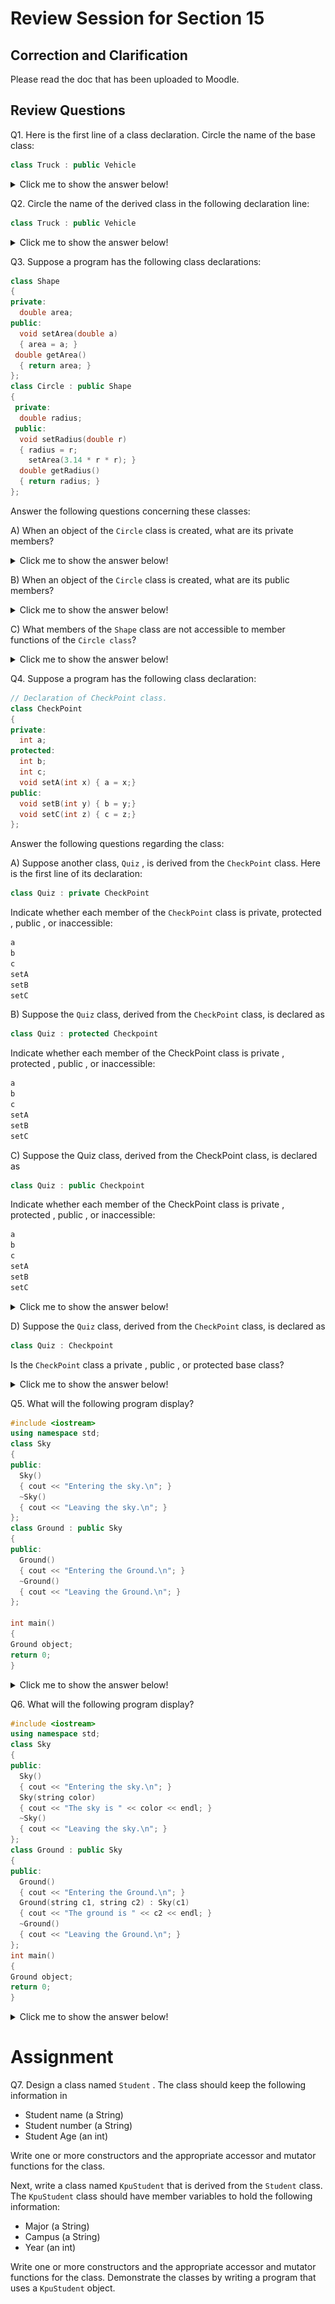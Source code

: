 # Review Session for Section 15

## Correction and Clarification

Please read the doc that has been uploaded to Moodle. 

## Review Questions

Q1. Here is the first line of a class declaration. Circle the name of the base class:
``` cpp
class Truck : public Vehicle
```

<details>

<summary> Click me to show the answer below!</summary>

```Vehicle```
</details>


Q2. Circle the name of the derived class in the following declaration line:
``` cpp
class Truck : public Vehicle
```
<details>

<summary> Click me to show the answer below!</summary>

```Truck```
</details>

Q3. Suppose a program has the following class declarations:

``` cpp
class Shape
{
private:
  double area;
public:
  void setArea(double a)
  { area = a; }
 double getArea()
  { return area; }
};
class Circle : public Shape
{
 private:
  double radius;
 public:
  void setRadius(double r)
  { radius = r;
    setArea(3.14 * r * r); }
  double getRadius()
  { return radius; }
};
```

Answer the following questions concerning these classes:

A) When an object of the `Circle` class is created, what are its private members?

<details>

<summary> Click me to show the answer below!</summary>

```radius```
</details>


B) When an object of the `Circle` class is created, what are its public members?

<details>

<summary> Click me to show the answer below!</summary>

``` cpp
setArea
getArea
setRadius
getRadius
```
</details>

C) What members of the `Shape` class are not accessible to member functions of the `Circle class`?

<details>

<summary> Click me to show the answer below!</summary>

```
area
```
</details>

Q4. Suppose a program has the following class declaration:
``` cpp
// Declaration of CheckPoint class.
class CheckPoint
{
private:
  int a;
protected:
  int b;
  int c;
  void setA(int x) { a = x;}
public:
  void setB(int y) { b = y;}
  void setC(int z) { c = z;}
};
```
Answer the following questions regarding the class:

A) Suppose another class, `Quiz` , is derived from the `CheckPoint` class. Here is the first line of its declaration:
``` cpp
class Quiz : private CheckPoint
```
Indicate whether each member of the `CheckPoint` class is private, protected , public , or inaccessible:
``` cpp
a
b
c
setA
setB
setC
```



B) Suppose the `Quiz` class, derived from the `CheckPoint` class, is declared as
```cpp
class Quiz : protected Checkpoint
```
Indicate whether each member of the CheckPoint class is private , protected ,
public , or inaccessible:
``` cpp
a
b
c
setA
setB
setC
```

C) Suppose the Quiz class, derived from the CheckPoint class, is declared as
``` cpp
class Quiz : public Checkpoint
```
Indicate whether each member of the CheckPoint class is private , protected ,
public , or inaccessible:
``` cpp
a
b
c
setA
setB
setC
```
<details>

<summary> Click me to show the answer below!</summary>


![](./Capture.PNG)

The answer to A), B) and C) can be easily found by referring to the image above. 
</details>



D) Suppose the `Quiz` class, derived from the `CheckPoint` class, is declared as
``` cpp
class Quiz : Checkpoint
```
Is the `CheckPoint` class a private , public , or protected base class?

<details>

<summary> Click me to show the answer below!</summary>

Private
</details>


Q5. What will the following program display?
``` cpp
#include <iostream>
using namespace std;
class Sky
{
public:
  Sky()
  { cout << "Entering the sky.\n"; }
  ~Sky()
  { cout << "Leaving the sky.\n"; }
};
class Ground : public Sky
{
public:
  Ground()
  { cout << "Entering the Ground.\n"; }
  ~Ground()
  { cout << "Leaving the Ground.\n"; }
};

int main()
{
Ground object;
return 0;
}
```
<details>

<summary> Click me to show the answer below!</summary>

```cpp
Entering the sky.
Entering the Ground.
Leaving the Ground.
Leaving the sky.
```
</details>


Q6. What will the following program display?
``` cpp
#include <iostream>
using namespace std;
class Sky
{
public:
  Sky()
  { cout << "Entering the sky.\n"; }
  Sky(string color)
  { cout << "The sky is " << color << endl; }
  ~Sky()
  { cout << "Leaving the sky.\n"; }
};
class Ground : public Sky
{
public:
  Ground()
  { cout << "Entering the Ground.\n"; }
  Ground(string c1, string c2) : Sky(c1)
  { cout << "The ground is " << c2 << endl; }
  ~Ground()
  { cout << "Leaving the Ground.\n"; }
};
int main()
{
Ground object;
return 0;
}
``` 
<details>

<summary> Click me to show the answer below!</summary>

```cpp
Entering the sky.
Entering the Ground.
Leaving the Ground.
Leaving the sky.
```
</details>


# Assignment 

Q7. Design a class named `Student` . The class should keep the following information in
- Student name (a String)
- Student number (a String)
- Student Age (an int)

Write one or more constructors and the appropriate accessor and mutator functions for the class.

Next, write a class named `KpuStudent` that is derived from the `Student` class.
The `KpuStudent` class should have member variables to hold the following
information:
- Major (a String)
- Campus (a String)
- Year (an int)

 Write one or more constructors and the appropriate accessor and mutator functions for the class. Demonstrate the classes by writing a program that uses a `KpuStudent` object.



